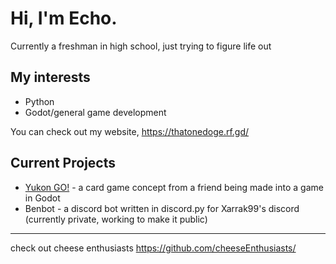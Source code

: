 # Hi, I'm Echo.
Currently a freshman in high school, just trying to figure life out  

## My interests
- Python
- Godot/general game development

You can check out my website, https://thatonedoge.rf.gd/

## Current Projects
- [Yukon GO!](https://github.com/cheeseEnthusiasts/yukon-go) - a card game concept from a friend being made into a game in Godot
- Benbot - a discord bot written in discord.py for Xarrak99's discord (currently private, working to make it public)

--- 
check out cheese enthusiasts https://github.com/cheeseEnthusiasts/
